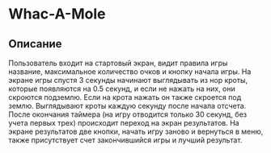 # Whac-A-Mole

## Описание
Пользователь входит на стартовый экран, видит правила игры название, максимальное количество очков и кнопку начала игры.
На экране игры спустя 3 секунды начинают выглядывать из нор кроты, которые появляются на 0.5 секунд, и если не нажать на них, они скроются подземлю. 
Если на крота нажать он также скроется под землю. Выглядывают кроты каждую секунду после начала отсчета. После окончания таймера
(на игру отводится только 30 секунд, без учета первых трех) происходит переход на экран результатов. На экране результатов две кнопки, начать игру заново и вернуться в меню, также
присутствует счет закончившийся игры и лучший результат.
